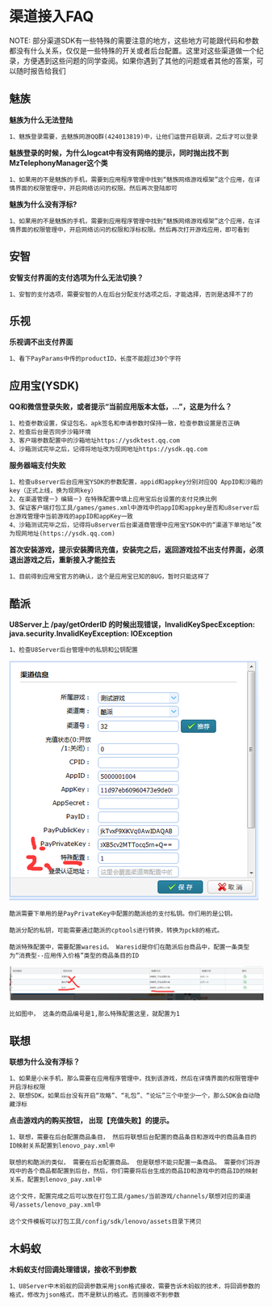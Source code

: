 渠道接入FAQ
=========

NOTE: 部分渠道SDK有一些特殊的需要注意的地方，这些地方可能跟代码和参数都没有什么关系，仅仅是一些特殊的开关或者后台配置。这里对这些渠道做一个纪录，方便遇到这些问题的同学查阅。如果你遇到了其他的问题或者其他的答案，可以随时报告给我们


魅族
---------
**魅族为什么无法登陆**
```
1、魅族登录需要，去魅族网游QQ群(424013819)中，让他们运营开启联调，之后才可以登录
```

**魅族登录的时候，为什么logcat中有没有网络的提示，同时抛出找不到MzTelephonyManager这个类**
```
1、如果用的不是魅族的手机，需要到应用程序管理中找到“魅族网络游戏框架”这个应用，在详情界面的权限管理中，开启网络访问的权限。然后再次登陆即可
```

**魅族为什么没有浮标?**
```
1、如果用的不是魅族的手机，需要到应用程序管理中找到“魅族网络游戏框架”这个应用，在详情界面的权限管理中，开启网络访问的权限和浮标权限。然后再次打开游戏应用，即可看到
```

安智
---------
**安智支付界面的支付选项为什么无法切换？**
```
1、安智的支付选项，需要安智的人在后台分配支付选项之后，才能选择，否则是选择不了的
```

乐视
---------
**乐视调不出支付界面**
```
1、看下PayParams中传的productID，长度不能超过30个字符
```


应用宝(YSDK)
---------
**QQ和微信登录失败，或者提示“当前应用版本太低，...”，这是为什么？**
```
1、检查参数设置，保证包名，apk签名和申请参数时保持一致，检查参数设置是否正确
2、检查后台是否同步沙箱环境
3、客户端参数配置中的沙箱地址https://ysdktest.qq.com
4、沙箱测试完毕之后，记得将地址改为现网地址https://ysdk.qq.com
```

**服务器端支付失败**
```
1、检查u8server后台应用宝YSDK的参数配置，appid和appkey分别对应QQ AppID和沙箱的key（正式上线，换为现网key）
2、在渠道管理－》编辑－》在特殊配置中填上应用宝后台设置的支付兑换比例
3、保证客户端打包工具/games/games.xml中游戏中的appID和appkey是否和u8server后台游戏管理中当前游戏的appID和appKey一致
4、沙箱测试完毕之后，记得将u8server后台渠道商管理中应用宝YSDK中的“渠道下单地址”改为现网地址(https://ysdk.qq.com)
```

**首次安装游戏，提示安装腾讯充值，安装完之后，返回游戏拉不出支付界面，必须退出游戏之后，重新接入才能拉去**
```
1、目前得到应用宝官方的确认，这个是应用宝已知的BUG，暂时只能这样了
```

酷派
---------

**U8Server上 /pay/getOrderID 的时候出现错误，InvalidKeySpecException: java.security.InvalidKeyException: IOException**

```
1、检查U8Server后台管理中的私钥和公钥配置
```
![酷派的配置图片](images/coolpad_config.png)
```
酷派需要下单用的是PayPrivateKey中配置的酷派给的支付私钥。你们用的是公钥。

酷派分配的私钥，可能需要通过酷派的cptools进行转换，转换为pck8的格式。

酷派特殊配置中，需要配置waresid。 Waresid是你们在酷派后台商品中，配置一条类型为“消费型--应用传入价格”类型的商品条目的ID
```
![酷派的waresid图片](images/coolpad_waresid.png)
```
比如图中， 这条的商品编号是1,那么特殊配置这里，就配置为1
```

联想
---------
**联想为什么没有浮标？**
```
1、如果是小米手机，那么需要在应用程序管理中，找到该游戏，然后在详情界面的权限管理中开启浮标权限
2、联想SDK，如果后台没有开启“攻略”、“礼包”、“论坛”三个中至少一个，那么SDK会自动隐藏浮标
```

**点击游戏内的购买按钮， 出现【充值失败】的提示。**

```
1、联想，需要在后台配置商品条目， 然后将联想后台配置的商品条目和游戏中的商品条目的ID映射关系配置到lenovo_pay.xml中

联想的和酷派的类似， 需要在后台配置商品。 但是联想不能只配置一条商品。 需要你们将游戏中的各个商品都配置到后台，然后，你们需要将后台生成的商品ID和游戏中的商品ID的映射关系，配置到lenovo_pay.xml中

这个文件，配置完成之后可以放在打包工具/games/当前游戏/channels/联想对应的渠道号/assets/lenovo_pay.xml中

这个文件模板可以打包工具/config/sdk/lenovo/assets目录下拷贝

```

木蚂蚁
---------

**木蚂蚁支付回调处理错误，接收不到参数**
```
1、U8Server中木蚂蚁的回调参数采用json格式接收，需要告诉木蚂蚁的技术，将回调参数的格式，修改为json格式，而不是默认的格式。否则接收不到参数
```










